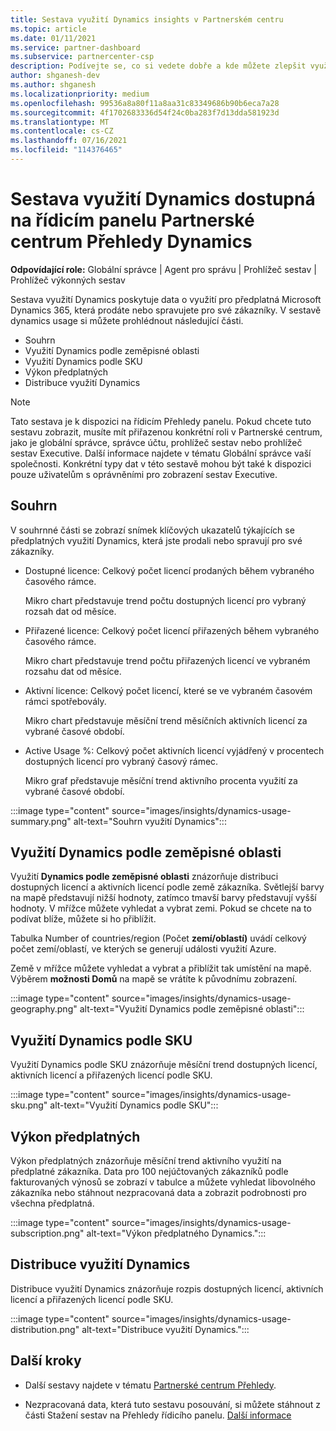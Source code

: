 ```yaml
---
title: Sestava využití Dynamics insights v Partnerském centru
ms.topic: article
ms.date: 01/11/2021
ms.service: partner-dashboard
ms.subservice: partnercenter-csp
description: Podívejte se, co si vedete dobře a kde můžete zlepšit využití předplatných Dynamics, která pro své zákazníky prodáváte nebo spravujete.
author: shganesh-dev
ms.author: shganesh
ms.localizationpriority: medium
ms.openlocfilehash: 99536a8a80f11a8aa31c83349686b90b6eca7a28
ms.sourcegitcommit: 4f1702683336d54f24c0ba283f7d13dda581923d
ms.translationtype: MT
ms.contentlocale: cs-CZ
ms.lasthandoff: 07/16/2021
ms.locfileid: "114376465"
---
```

# <a name="dynamics-usage-report-available-from-the-partner-center-insights-dashboard"></a>Sestava využití Dynamics dostupná na řídicím panelu Partnerské centrum Přehledy Dynamics

**Odpovídající role:** Globální správce | Agent pro správu | Prohlížeč sestav | Prohlížeč výkonných sestav

Sestava využití Dynamics poskytuje data o využití pro předplatná Microsoft Dynamics 365, která prodáte nebo spravujete pro své zákazníky. V sestavě dynamics usage si můžete prohlédnout následující části.

- Souhrn
- Využití Dynamics podle zeměpisné oblasti
- Využití Dynamics podle SKU
- Výkon předplatných
- Distribuce využití Dynamics

 > [!NOTE]
 > Tato sestava je k dispozici na řídicím Přehledy panelu. Pokud chcete tuto sestavu zobrazit, musíte mít přiřazenou konkrétní roli v Partnerské centrum, jako je globální správce, správce účtu, prohlížeč sestav nebo prohlížeč sestav Executive. Další informace najdete v tématu Globální správce vaší společnosti. Konkrétní typy dat v této sestavě mohou být také k dispozici pouze uživatelům s oprávněními pro zobrazení sestav Executive.

## <a name="summary"></a>Souhrn

V souhrnné části se zobrazí snímek klíčových ukazatelů týkajících se předplatných využití Dynamics, která jste prodali nebo spravují pro své zákazníky.  

- Dostupné licence: Celkový počet licencí prodaných během vybraného časového rámce.

   Mikro chart představuje trend počtu dostupných licencí pro vybraný rozsah dat od měsíce.

- Přiřazené licence: Celkový počet licencí přiřazených během vybraného časového rámce.

   Mikro chart představuje trend počtu přiřazených licencí ve vybraném rozsahu dat od měsíce.

- Aktivní licence: Celkový počet licencí, které se ve vybraném časovém rámci spotřebovály. 

   Mikro chart představuje měsíční trend měsíčních aktivních licencí za vybrané časové období.

- Active Usage %: Celkový počet aktivních licencí vyjádřený v procentech dostupných licencí pro vybraný časový rámec. 

   Mikro graf představuje měsíční trend aktivního procenta využití za vybrané časové období.

:::image type="content" source="images/insights/dynamics-usage-summary.png" alt-text="Souhrn využití Dynamics":::

## <a name="dynamics-usage-by-geography"></a>Využití Dynamics podle zeměpisné oblasti

Využití **Dynamics podle zeměpisné oblasti** znázorňuje distribuci dostupných licencí a aktivních licencí podle země zákazníka. Světlejší barvy na mapě představují nižší hodnoty, zatímco tmavší barvy představují vyšší hodnoty. V mřížce můžete vyhledat a vybrat zemi. Pokud se chcete na to podívat blíže, můžete si ho přiblížit.

Tabulka Number of countries/region (Počet **zemí/oblastí)** uvádí celkový počet zemí/oblastí, ve kterých se generují události využití Azure.

Země v mřížce můžete vyhledat a vybrat a přiblížit tak umístění na mapě. Výběrem **možnosti Domů** na mapě se vrátíte k původnímu zobrazení.

:::image type="content" source="images/insights/dynamics-usage-geography.png" alt-text="Využití Dynamics podle zeměpisné oblasti":::

## <a name="dynamics-usage-by-sku"></a>Využití Dynamics podle SKU

Využití Dynamics podle SKU znázorňuje měsíční trend dostupných licencí, aktivních licencí a přiřazených licencí podle SKU.

:::image type="content" source="images/insights/dynamics-usage-sku.png" alt-text="Využití Dynamics podle SKU":::

## <a name="subscriptions-performance"></a>Výkon předplatných

Výkon předplatných znázorňuje měsíční trend aktivního využití na předplatné zákazníka. Data pro 100 nejúčtovaných zákazníků podle fakturovaných výnosů se zobrazí v tabulce a můžete vyhledat libovolného zákazníka nebo stáhnout nezpracovaná data a zobrazit podrobnosti pro všechna předplatná.

:::image type="content" source="images/insights/dynamics-usage-subscription.png" alt-text="Výkon předplatného Dynamics.":::

## <a name="dynamics-usage-distribution"></a>Distribuce využití Dynamics

Distribuce využití Dynamics znázorňuje rozpis dostupných licencí, aktivních licencí a přiřazených licencí podle SKU.

:::image type="content" source="images/insights/dynamics-usage-distribution.png" alt-text="Distribuce využití Dynamics.":::

## <a name="next-steps"></a>Další kroky

- Další sestavy najdete v tématu [Partnerské centrum Přehledy](partner-center-insights.md).

- Nezpracovaná data, která tuto sestavu posouvání, si můžete stáhnout z části Stažení sestav na Přehledy řídicího panelu. [Další informace](insights-download-reports.md) 
